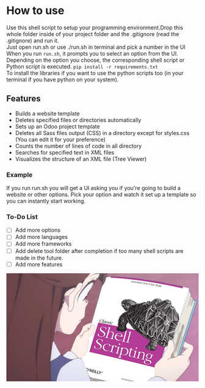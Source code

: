 # How to use
Use this shell script to setup your programming environment.Drop this whole folder inside of your project folder and the .gitignore (read the .gitignore) and run it.
<br/>
Just open run.sh or use ./run.sh in terminal and pick a number in the UI
When you run `run.sh`, it prompts you to select an option from the UI. Depending on the option you choose, the corresponding shell script or Python script is executed.
`pip install -r requirements.txt`
<br/>
 To install the libraries if you want to use the python scripts too (in your terminal if you have python on your system).



## Features

- Builds a website template
- Deletes specified files or directories automatically
- Sets up an Odoo project template
- Deletes all Sass files output (CSS) in a directory except for styles.css (You can edit it for your preference)
- Counts the number of lines of code in all directory
- Searches for specified text in XML files
- Visualizes the structure of an XML file (Tree Viewer)

### Example

If you run run.sh you will get a UI asking you if you're going to build a website or other options.
Pick your option and watch it set up a template so you can instantly start working.

### To-Do List

- [ ] Add more options
- [ ] Add more languages
- [ ] Add more frameworks
- [ ] Add delete tool folder after completion if too many shell scripts are made in the future.
- [ ] Add more features

![alt text](/img_for_github/Akko_Kagari_Classic_Shell_Scripting.jpg)
